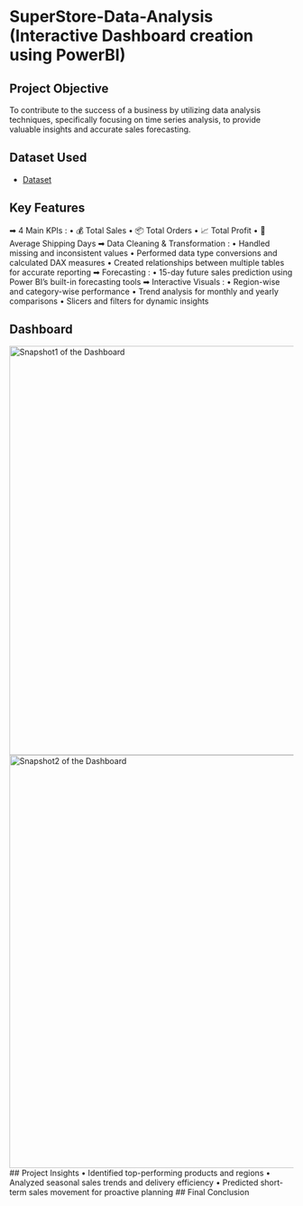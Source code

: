 # SuperStore-Data-Analysis (Interactive Dashboard creation using PowerBI)
## Project Objective 
To contribute to the success of a business by utilizing data analysis techniques, specifically focusing on time series analysis, to provide valuable insights and accurate sales forecasting.
## Dataset Used
- <a href="https://github.com/Sriansh158/SuperStore_Sales_Dashboard/blob/main/SuperStore%20Sales%20DataSet.xlsx">Dataset</a>
## Key Features
➡ 4 Main KPIs :
• 💰 Total Sales
• 📦 Total Orders
• 📈 Total Profit
• 🚚 Average Shipping Days
➡ Data Cleaning & Transformation :
• Handled missing and inconsistent values
• Performed data type conversions and calculated DAX measures
• Created relationships between multiple tables for accurate reporting
➡ Forecasting :
• 15-day future sales prediction using Power BI’s built-in forecasting tools
➡ Interactive Visuals :
• Region-wise and category-wise performance
• Trend analysis for monthly and yearly comparisons
• Slicers and filters for dynamic insights
## Dashboard
<img width="1306" height="724" alt="Snapshot1 of the Dashboard" src="https://github.com/user-attachments/assets/7a5e1280-b752-4e37-a3dd-9986f6f3cba1" />
<img width="1310" height="731" alt="Snapshot2 of the Dashboard" src="https://github.com/user-attachments/assets/e050d808-8100-455a-ad5a-8b161c4b1d65" />
## Project Insights
• Identified top-performing products and regions
• Analyzed seasonal sales trends and delivery efficiency
• Predicted short-term sales movement for proactive planning 
## Final Conclusion
